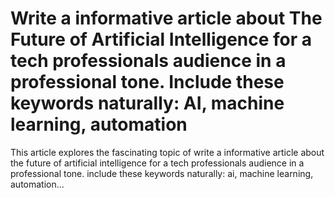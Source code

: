 # Write a informative article about The Future of Artificial Intelligence for a tech professionals audience in a professional tone. Include these keywords naturally: AI, machine learning, automation


This article explores the fascinating topic of write a informative article about the future of artificial intelligence for a tech professionals audience in a professional tone. include these keywords naturally: ai, machine learning, automation...